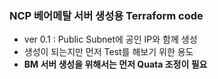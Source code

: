 ### NCP 베어메탈 서버 생성용 Terraform code
- ver 0.1 : Public Subnet에 공인 IP와 함께 생성  
- 생성이 되는지만 먼저 Test를 해보기 위한 용도  
- **BM 서버 생성을 위해서는 먼저 Quata 조정이 필요**